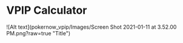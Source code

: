 # VPIP Calculator
![Alt text](pokernow_vpip/Images/Screen Shot 2021-01-11 at 3.52.00 PM.png?raw=true "Title")
